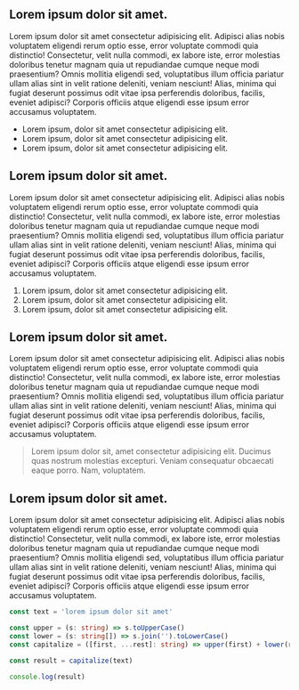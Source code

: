 ## Lorem ipsum dolor sit amet.

Lorem ipsum dolor sit amet consectetur adipisicing elit. Adipisci alias nobis voluptatem eligendi rerum optio esse, error voluptate commodi quia distinctio! Consectetur, velit nulla commodi, ex labore iste, error molestias doloribus tenetur magnam quia ut repudiandae cumque neque modi praesentium? Omnis mollitia eligendi sed, voluptatibus illum officia pariatur ullam alias sint in velit ratione deleniti, veniam nesciunt! Alias, minima qui fugiat deserunt possimus odit vitae ipsa perferendis doloribus, facilis, eveniet adipisci? Corporis officiis atque eligendi esse ipsum error accusamus voluptatem.

- Lorem ipsum, dolor sit amet consectetur adipisicing elit.
- Lorem ipsum, dolor sit amet consectetur adipisicing elit.
- Lorem ipsum, dolor sit amet consectetur adipisicing elit.

## Lorem ipsum dolor sit amet.

Lorem ipsum dolor sit amet consectetur adipisicing elit. Adipisci alias nobis voluptatem eligendi rerum optio esse, error voluptate commodi quia distinctio! Consectetur, velit nulla commodi, ex labore iste, error molestias doloribus tenetur magnam quia ut repudiandae cumque neque modi praesentium? Omnis mollitia eligendi sed, voluptatibus illum officia pariatur ullam alias sint in velit ratione deleniti, veniam nesciunt! Alias, minima qui fugiat deserunt possimus odit vitae ipsa perferendis doloribus, facilis, eveniet adipisci? Corporis officiis atque eligendi esse ipsum error accusamus voluptatem.

1. Lorem ipsum, dolor sit amet consectetur adipisicing elit.
2. Lorem ipsum, dolor sit amet consectetur adipisicing elit.
3. Lorem ipsum, dolor sit amet consectetur adipisicing elit.

## Lorem ipsum dolor sit amet.

Lorem ipsum dolor sit amet consectetur adipisicing elit. Adipisci alias nobis voluptatem eligendi rerum optio esse, error voluptate commodi quia distinctio! Consectetur, velit nulla commodi, ex labore iste, error molestias doloribus tenetur magnam quia ut repudiandae cumque neque modi praesentium? Omnis mollitia eligendi sed, voluptatibus illum officia pariatur ullam alias sint in velit ratione deleniti, veniam nesciunt! Alias, minima qui fugiat deserunt possimus odit vitae ipsa perferendis doloribus, facilis, eveniet adipisci? Corporis officiis atque eligendi esse ipsum error accusamus voluptatem.

> Lorem ipsum dolor sit, amet consectetur adipisicing elit. Ducimus quas nostrum molestias excepturi. Veniam consequatur obcaecati eaque porro. Nam, voluptatem.

## Lorem ipsum dolor sit amet.

Lorem ipsum dolor sit amet consectetur adipisicing elit. Adipisci alias nobis voluptatem eligendi rerum optio esse, error voluptate commodi quia distinctio! Consectetur, velit nulla commodi, ex labore iste, error molestias doloribus tenetur magnam quia ut repudiandae cumque neque modi praesentium? Omnis mollitia eligendi sed, voluptatibus illum officia pariatur ullam alias sint in velit ratione deleniti, veniam nesciunt! Alias, minima qui fugiat deserunt possimus odit vitae ipsa perferendis doloribus, facilis, eveniet adipisci? Corporis officiis atque eligendi esse ipsum error accusamus voluptatem.

```ts
const text = 'lorem ipsum dolor sit amet'

const upper = (s: string) => s.toUpperCase()
const lower = (s: string[]) => s.join('').toLowerCase()
const capitalize = ([first, ...rest]: string) => upper(first) + lower(rest)

const result = capitalize(text)

console.log(result)
```
